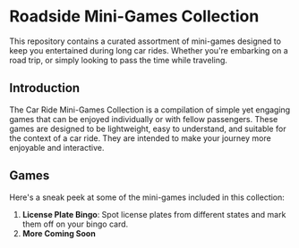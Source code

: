 # Roadside Mini-Games Collection

This repository contains a curated assortment of mini-games designed to keep you entertained during long car rides. Whether you're embarking on a road trip, or simply looking to pass the time while traveling.

## Introduction

The Car Ride Mini-Games Collection is a compilation of simple yet engaging games that can be enjoyed individually or with fellow passengers. These games are designed to be lightweight, easy to understand, and suitable for the context of a car ride. They are intended to make your journey more enjoyable and interactive.

## Games

Here's a sneak peek at some of the mini-games included in this collection:

1. **License Plate Bingo**: Spot license plates from different states and mark them off on your bingo card.
2. **More Coming Soon**
